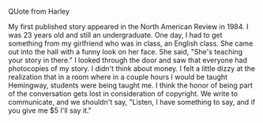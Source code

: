 QUote from Harley

My first published story appeared in the North American Review in 1984. I was 23 years old and still an undergraduate. One day, I had to get something from my girlfriend who was in class, an English class. She came out into the hall with a funny look on her face. She said, "She's teaching your story in there." I looked through the door and saw that everyone had photocopies of my story. I didn't think about money. I felt a little dizzy at the realization that in a room where in a couple hours I would be taught Hemingway, students were being taught me. I think the honor of being part of the conversation gets lost in consideration of copyright. We write to communicate, and we shouldn't say, "Listen, I have something to say, and if you give me $5 I'll say it."
